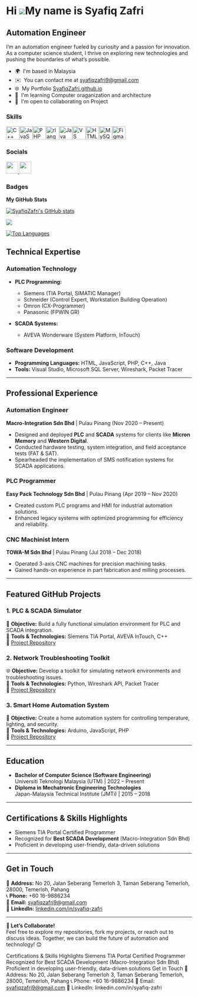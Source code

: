 Hi ![](https://user-images.githubusercontent.com/18350557/176309783-0785949b-9127-417c-8b55-ab5a4333674e.gif)My name is Syafiq Zafri
====================================================================================================================================

Automation Engineer
-------------------

I’m an automation engineer fueled by curiosity and a passion for innovation. As a computer science student, I thrive on exploring new technologies and pushing the boundaries of what’s possible.

* 🌍  I'm based in Malaysia
* ✉️  You can contact me at [syafiqzafri9@gmail.com](mailto:syafiqzafri9@gmail.com)
* 🌐  My Portfolio [SyafiqZafri.github.io](SyafiqZafri.github.io)
* 🧠  I'm learning Computer oraganization and architecture
* 🤝  I'm open to collaborating on Project

### Skills


<p align="left">
<a href="https://docs.microsoft.com/en-us/cpp/?view=msvc-170" target="_blank" rel="noreferrer"><img src="https://raw.githubusercontent.com/danielcranney/readme-generator/main/public/icons/skills/cplusplus-colored.svg" width="36" height="36" alt="C++" /></a><a href="https://developer.mozilla.org/en-US/docs/Web/JavaScript" target="_blank" rel="noreferrer"><img src="https://raw.githubusercontent.com/danielcranney/readme-generator/main/public/icons/skills/javascript-colored.svg" width="36" height="36" alt="JavaScript" /></a><a href="https://www.php.net/" target="_blank" rel="noreferrer"><img src="https://raw.githubusercontent.com/danielcranney/readme-generator/main/public/icons/skills/php-colored.svg" width="36" height="36" alt="PHP" /></a><a href="https://www.r-project.org/" target="_blank" rel="noreferrer"><img src="https://raw.githubusercontent.com/danielcranney/readme-generator/main/public/icons/skills/rlang-colored.svg" width="36" height="36" alt="rlang" /></a><a href="https://www.oracle.com/java/" target="_blank" rel="noreferrer"><img src="https://raw.githubusercontent.com/danielcranney/readme-generator/main/public/icons/skills/java-colored.svg" width="36" height="36" alt="Java" /></a><a href="https://code.visualstudio.com/" target="_blank" rel="noreferrer"><img src="https://raw.githubusercontent.com/danielcranney/readme-generator/main/public/icons/skills/visualstudiocode.svg" width="36" height="36" alt="VS Code" /></a><a href="https://developer.mozilla.org/en-US/docs/Glossary/HTML5" target="_blank" rel="noreferrer"><img src="https://raw.githubusercontent.com/danielcranney/readme-generator/main/public/icons/skills/html5-colored.svg" width="36" height="36" alt="HTML5" /></a><a href="https://www.mysql.com/" target="_blank" rel="noreferrer"><img src="https://raw.githubusercontent.com/danielcranney/readme-generator/main/public/icons/skills/mysql-colored.svg" width="36" height="36" alt="MySQL" /></a><a href="https://www.figma.com/" target="_blank" rel="noreferrer"><img src="https://raw.githubusercontent.com/danielcranney/readme-generator/main/public/icons/skills/figma-colored.svg" width="36" height="36" alt="Figma" /></a>
</p>


### Socials

<p align="left"> <a href="https://www.github.com/SyafiqZafri" target="_blank" rel="noreferrer"> <picture> <source media="(prefers-color-scheme: dark)" srcset="https://raw.githubusercontent.com/danielcranney/readme-generator/main/public/icons/socials/github-dark.svg" /> <source media="(prefers-color-scheme: light)" srcset="https://raw.githubusercontent.com/danielcranney/readme-generator/main/public/icons/socials/github.svg" /> <img src="https://raw.githubusercontent.com/danielcranney/readme-generator/main/public/icons/socials/github.svg" width="32" height="32" /> </picture> </a> <a href="https://www.linkedin.com/in/syafiq-zafri-3a1b721b2/" target="_blank" rel="noreferrer"> <picture> <source media="(prefers-color-scheme: dark)" srcset="https://raw.githubusercontent.com/danielcranney/readme-generator/main/public/icons/socials/linkedin-dark.svg" /> <source media="(prefers-color-scheme: light)" srcset="https://raw.githubusercontent.com/danielcranney/readme-generator/main/public/icons/socials/linkedin.svg" /> <img src="https://raw.githubusercontent.com/danielcranney/readme-generator/main/public/icons/socials/linkedin.svg" width="32" height="32" /> </picture> </a></p>

### Badges

<b>My GitHub Stats</b>

<a href="http://www.github.com/SyafiqZafri"><img src="https://github-readme-stats.vercel.app/api?username=SyafiqZafri&show_icons=true&hide=&count_private=true&title_color=0891b2&text_color=ffffff&icon_color=0891b2&bg_color=1c1917&hide_border=true&show_icons=true" alt="SyafiqZafri's GitHub stats" /></a>

<a href="http://www.github.com/SyafiqZafri"><img src="https://github-readme-streak-stats.herokuapp.com/?user=SyafiqZafri&stroke=ffffff&background=1c1917&ring=0891b2&fire=0891b2&currStreakNum=ffffff&currStreakLabel=0891b2&sideNums=ffffff&sideLabels=ffffff&dates=ffffff&hide_border=true" /></a>


<a href="https://github.com/SyafiqZafri" align="left"><img src="https://github-readme-stats.vercel.app/api/top-langs/?username=SyafiqZafri&langs_count=10&title_color=0891b2&text_color=ffffff&icon_color=0891b2&bg_color=1c1917&hide_border=true&locale=en&custom_title=Top%20%Languages" alt="Top Languages" /></a>

## **Technical Expertise**  

### **Automation Technology**  
- **PLC Programming:**  
  - Siemens (TIA Portal, SIMATIC Manager)  
  - Schneider (Control Expert, Workstation Building Operation)  
  - Omron (CX-Programmer)  
  - Panasonic (FPWIN GR)  

- **SCADA Systems:**  
  - AVEVA Wonderware (System Platform, InTouch)  

### **Software Development**  
- **Programming Languages:** HTML, JavaScript, PHP, C++, Java  
- **Tools:** Visual Studio, Microsoft SQL Server, Wireshark, Packet Tracer  

---

## **Professional Experience**  

### **Automation Engineer**  
**Macro-Integration Sdn Bhd** | Pulau Pinang (Nov 2020 – Present)  
- Designed and deployed **PLC** and **SCADA** systems for clients like **Micron Memory** and **Western Digital**.  
- Conducted hardware testing, system integration, and field acceptance tests (FAT & SAT).  
- Spearheaded the implementation of SMS notification systems for SCADA applications.  

### **PLC Programmer**  
**Easy Pack Technology Sdn Bhd** | Pulau Pinang (Apr 2019 – Nov 2020)  
- Created custom PLC programs and HMI for industrial automation solutions.  
- Enhanced legacy systems with optimized programming for efficiency and reliability.  

### **CNC Machinist Intern**  
**TOWA-M Sdn Bhd** | Pulau Pinang (Jul 2018 – Dec 2018)  
- Operated 3-axis CNC machines for precision machining tasks.  
- Gained hands-on experience in part fabrication and milling processes.  

---

## **Featured GitHub Projects**  

### **1. PLC & SCADA Simulator**  
🚀 **Objective:** Build a fully functional simulation environment for PLC and SCADA integration.  
🔧 **Tools & Technologies:** Siemens TIA Portal, AVEVA InTouch, C++  
📂 [Project Repository](#)  

### **2. Network Troubleshooting Toolkit**  
🌐 **Objective:** Develop a toolkit for simulating network environments and troubleshooting issues.  
🔧 **Tools & Technologies:** Python, Wireshark API, Packet Tracer  
📂 [Project Repository](#)  

### **3. Smart Home Automation System**  
🏡 **Objective:** Create a home automation system for controlling temperature, lighting, and security.  
🔧 **Tools & Technologies:** Arduino, JavaScript, PHP  
📂 [Project Repository](#)  

---

## **Education**  
- **Bachelor of Computer Science (Software Engineering)**  
  Universiti Teknologi Malaysia (UTM) | 2022 – Present  
- **Diploma in Mechatronic Engineering Technologies**  
  Japan-Malaysia Technical Institute (JMTi) | 2015 – 2018  

---

## **Certifications & Skills Highlights**  
- Siemens TIA Portal Certified Programmer  
- Recognized for **Best SCADA Development** (Macro-Integration Sdn Bhd)  
- Proficient in developing user-friendly, data-driven solutions  

---

## **Get in Touch**  
📍 **Address:** No 20, Jalan Seberang Temerloh 3, Taman Seberang Temerloh, 28000, Temerloh, Pahang  
📞 **Phone:** +60 16-9886234  
📧 **Email:** [syafiqzafri9@gmail.com](mailto:syafiqzafri9@gmail.com)  
🔗 **LinkedIn:** [linkedin.com/in/syafiq-zafri](https://linkedin.com/in/syafiq-zafri-3a1b721b2)  

---

**📢 Let’s Collaborate!**  
Feel free to explore my repositories, fork my projects, or reach out to discuss ideas. Together, we can build the future of automation and technology! 😊

Certifications & Skills Highlights
Siemens TIA Portal Certified Programmer
Recognized for Best SCADA Development (Macro-Integration Sdn Bhd)
Proficient in developing user-friendly, data-driven solutions
Get in Touch
📍 Address: No 20, Jalan Seberang Temerloh 3, Taman Seberang Temerloh, 28000, Temerloh, Pahang
📞 Phone: +60 16-9886234
📧 Email: syafiqzafri9@gmail.com
🔗 LinkedIn: linkedin.com/in/syafiq-zafri
